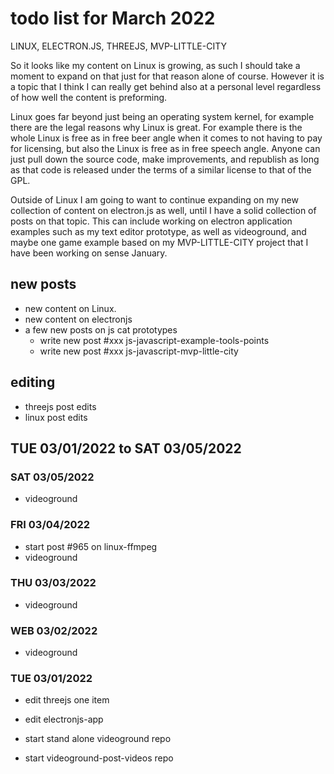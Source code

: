 # todo list for March 2022

LINUX, ELECTRON.JS, THREEJS, MVP-LITTLE-CITY

So it looks like my content on Linux is growing, as such I should take a moment to expand on that just for that reason alone of course. However it is a topic that I think I can really get behind also at a personal level regardless of how well the content is preforming. 

Linux goes far beyond just being an operating system kernel, for example there are the legal reasons why Linux is great. For example there is the whole Linux is free as in free beer angle when it comes to not having to pay for licensing, but also the Linux is free as in free speech angle. Anyone can just pull down the source code, make improvements, and republish as long as that code is released under the terms of a similar license to that of the GPL.

Outside of Linux I am going to want to continue expanding on my new collection of content on electron.js as well, until I have a solid collection of posts on that topic. This can include working on electron application examples such as my text editor prototype, as well as videoground, and maybe one game example based on my MVP-LITTLE-CITY project that I have been working on sense January.

## new posts
* new content on Linux.
* new content on electronjs
* a few new posts on js cat prototypes
   * write new post #xxx js-javascript-example-tools-points
   * write new post #xxx js-javascript-mvp-little-city

## editing 
* threejs post edits
* linux post edits


<!-- ////////// //////////
    WEEK 2
/////////////// ///////-->


<!-- ////////// //////////
    WEEK 1
/////////////// ///////-->
## TUE 03/01/2022 to  SAT 03/05/2022


### SAT 03/05/2022
* videoground

### FRI 03/04/2022
* start post #965 on linux-ffmpeg
* videoground

### THU 03/03/2022
* videoground

### WEB 03/02/2022
* videoground

### TUE 03/01/2022
* edit threejs one item
* edit electronjs-app

* start stand alone videoground repo
* start videoground-post-videos repo



